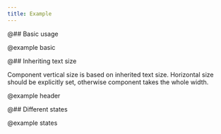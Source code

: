 ```yaml
---
title: Example
---
```


@## Basic usage

@example basic

@## Inheriting text size

Component vertical size is based on inherited text size. Horizontal size should be explicitly set, otherwise component takes the whole width.

@example header

@## Different states

@example states

